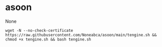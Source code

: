 # asoon
None

```ssh
wget -N --no-check-certificate https://raw.githubusercontent.com/Noneabca/asoon/main/tengine.sh && chmod +x tengine.sh && bash tengine.sh
```
